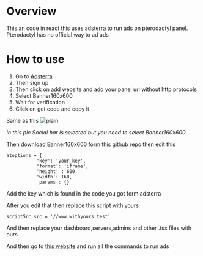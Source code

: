 # Overview
This an code in react this uses adsterra to run ads on pterodactyl panel. Pterodactyl has no official way to ad ads

# How to use
1. Go to [Adsterra](https://beta.publishers.adsterra.com/)
2. Then sign up
3. Then click on add website and add your panel url without http protocols
4. Select Banner160x600
5. Wait for verification
6. Click on get code and copy it

Same as this
![plain](https://blogger.googleusercontent.com/img/b/R29vZ2xl/AVvXsEjRWxi64CByLfYk02QYJvKZ5ZYRiJ8czPfy4T5044qA6WJ0-gHN72z5NGktujGwNq-H1TWRbX7BZVwU1gWS_RNul2mIZRlm6etMu4KYoatNSqGovBxJYGJyrmywABxoj91g56DRBXqQal0ts2gt6LdYMMV3HClICkq4lwt9kzLzjbpPuAx8y3O-DHnneKoe/s1286/Screenshot_20240801-142815_YouTube.png)

*In this pic Social bar is selected but you need to select Banner160x600*

Then download Banner160x600 form this github repo then edit this

```
atoptions = {
           'key': 'your_key',
           'format': 'iframe',
           'height' : 600,
           'width': 160,
            params : {}
```
Add the key which is found in the code you got form adsterra

After you edit that then replace this script with yours

```
scriptSrc.src = '//www.withyours.test'
```

And then replace your dashboard,servers,admins and other .tsx files with ours

And then go to [this website](https://pterodactyl.io/community/customization/panel.html) and run all the commands to run ads

